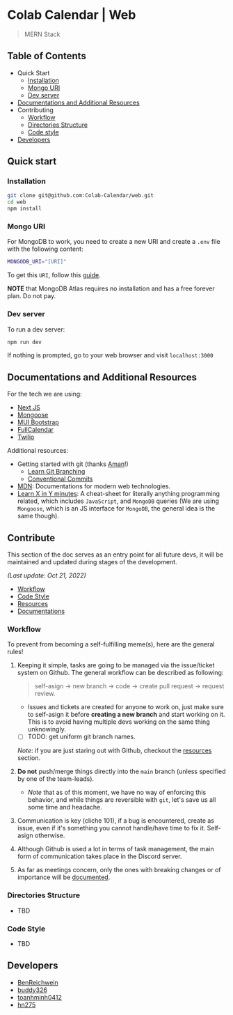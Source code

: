 # Colab Calendar | Web

> MERN Stack

## Table of Contents

- Quick Start
  - [Installation](#installation)
  - [Mongo URI](#Mongo-URI)
  - [Dev server](#Dev-server)
- [Documentations and Additional Resources](#Documentations-and-Additional-Resources)
- Contributing
  - [Workflow](#Workflow)
  - [Directories Structure](#Directories-Structure)
  - [Code style](#Code-style)
- [Developers](#Developers)

## Quick start

### Installation

```sh
git clone git@github.com:Colab-Calendar/web.git
cd web
npm install
```

### Mongo URI

For MongoDB to work, you need to create a new URI and create a `.env` file with
the following content:

```sh
MONGODB_URI="[URI]"
```

To get this `URI`, follow this
[guide](https://www.mongodb.com/docs/atlas/driver-connection/?tck=docs_driver_nodejs).

**NOTE** that MongoDB Atlas requires no installation and has a free forever
plan. Do not pay.

### Dev server

To run a dev server:

```sh
npm run dev
```

If nothing is prompted, go to your web browser and visit `localhost:3000`

## Documentations and Additional Resources

For the tech we are using:

- [Next JS](https://nextjs.org/docs/getting-started)
- [Mongoose](https://mongoosejs.com/docs/api.html)
- [MUI Bootstrap](https://mui.com/material-ui/getting-started/overview/)
- [FullCalendar](https://fullcalendar.io/docs)
- [Twilio](https://www.twilio.com/docs)

Additional resources:

- Getting started with git (thanks [Aman](https://github.com/buddy326?tab=rhttps://learngitbranching.js.org/epositories)!)
  - [Learn Git Branching](https://learngitbranching.js.org/)
  - [Conventional Commits](https://www.conventionalcommits.org/en/v1.0.0/)
- [MDN](https://developer.mozilla.org/en-US/): Documentations for modern web technologies.
- [Learn X in Y minutes](https://learnxinyminutes.com/): A cheat-sheet for literally anything
  programming related, which includes `JavaScript`, and `MongoDB` queries (We are using
  `Mongoose`, which is an JS interface for `MongoDB`, the general idea is the same though).

## Contribute

This section of the doc serves as an entry point for all future devs, it will be maintained and updated
during stages of the development.

_(Last update: Oct 21, 2022)_

- [Workflow](#Workflow)
- [Code Style](#Code-Style)
- [Resources](#Resources)
- [Documentations](#Documentations)

### Workflow

To prevent from becoming a self-fulfilling meme(s), here are the general rules!

1. Keeping it simple, tasks are going to be managed via the issue/ticket system on Github. The
   general workflow can be described as following:

   > self-asign &#8594; new branch &#8594; code &#8594; create pull request &#8594; request review.

   - Issues and tickets are created for anyone to work on, just make sure
     to self-asign it before **creating a new branch** and start working on it. This is to avoid
     having multiple devs working on the same thing unknowingly.
   - [ ] TODO: get uniform git branch names.

   _Note_: if you are just staring out with Github, checkout the [resources](#Resources) section.

2. **Do not** push/merge things directly into the `main` branch (unless specified by one of the
   team-leads).

   - _Note_ that as of this moment, we have no way of enforcing this behavior, and while
     things are reversible with `git`, let's save us all some time and headache.

3. Communication is key (cliche 101), if a bug is encountered, create as issue, even if it's
   something you cannot handle/have time to fix it. Self-asign otherwise.

4. Although Github is used a lot in terms of task management, the main form of communication
   takes place in the Discord server.

5. As far as meetings concern, only the ones with breaking changes or of importance will be
   [documented](./docs/meetings).

### Directories Structure

- TBD

### Code Style

- TBD

## Developers

- [BenReichwein](https://github.com/BenReichwein)
- [buddy326](https://github.com/buddy326)
- [toanhminh0412](https://github.com/toanhminh0412)
- [hn275](https://github.com/hn275)
